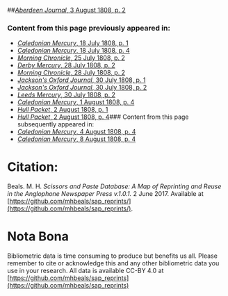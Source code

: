##[*Aberdeen Journal*, 3 August 1808, p. 2](https://mhbeals.github.io/sap_html/Aberdeen-Journal/Aberdeen-Journal-3-August-1808-p-2)

### Content from this page previously appeared in:
+ [*Caledonian Mercury*, 18 July 1808, p. 1](https://mhbeals.github.io/sap_html/Caledonian-Mercury/Caledonian-Mercury-18-July-1808-p-1)
+ [*Caledonian Mercury*, 18 July 1808, p. 4](https://mhbeals.github.io/sap_html/Caledonian-Mercury/Caledonian-Mercury-18-July-1808-p-4)
+ [*Morning Chronicle*, 25 July 1808, p. 2](https://mhbeals.github.io/sap_html/Morning-Chronicle/Morning-Chronicle-25-July-1808-p-2)
+ [*Derby Mercury*, 28 July 1808, p. 2](https://mhbeals.github.io/sap_html/Derby-Mercury/Derby-Mercury-28-July-1808-p-2)
+ [*Morning Chronicle*, 28 July 1808, p. 2](https://mhbeals.github.io/sap_html/Morning-Chronicle/Morning-Chronicle-28-July-1808-p-2)
+ [*Jackson's Oxford Journal*, 30 July 1808, p. 1](https://mhbeals.github.io/sap_html/Jackson's-Oxford-Journal/Jackson's-Oxford-Journal-30-July-1808-p-1)
+ [*Jackson's Oxford Journal*, 30 July 1808, p. 2](https://mhbeals.github.io/sap_html/Jackson's-Oxford-Journal/Jackson's-Oxford-Journal-30-July-1808-p-2)
+ [*Leeds Mercury*, 30 July 1808, p. 2](https://mhbeals.github.io/sap_html/Leeds-Mercury/Leeds-Mercury-30-July-1808-p-2)
+ [*Caledonian Mercury*, 1 August 1808, p. 4](https://mhbeals.github.io/sap_html/Caledonian-Mercury/Caledonian-Mercury-1-August-1808-p-4)
+ [*Hull Packet*, 2 August 1808, p. 1](https://mhbeals.github.io/sap_html/Hull-Packet/Hull-Packet-2-August-1808-p-1)
+ [*Hull Packet*, 2 August 1808, p. 4](https://mhbeals.github.io/sap_html/Hull-Packet/Hull-Packet-2-August-1808-p-4)### Content from this page subsequently appeared in:
+ [*Caledonian Mercury*, 4 August 1808, p. 4](https://mhbeals.github.io/sap_html/Caledonian-Mercury/Caledonian-Mercury-4-August-1808-p-4)
+ [*Caledonian Mercury*, 8 August 1808, p. 4](https://mhbeals.github.io/sap_html/Caledonian-Mercury/Caledonian-Mercury-8-August-1808-p-4)
                    
# Citation: 

Beals. M. H. *Scissors and Paste Database: A Map of Reprinting and Reuse in the Anglophone Newspaper Press v.1.0.1.* 2 June 2017. Available at [https://github.com/mhbeals/sap_reprints/](https://github.com/mhbeals/sap_reprints/). 
                    
# Nota Bona

Bibliometric data is time consuming to produce but benefits us all. Please remember to cite or acknowledge this and any other bibliometric data you use in your research. All data is available CC-BY 4.0 at [https://github.com/mhbeals/sap_reprints](https://github.com/mhbeals/sap_reprints)